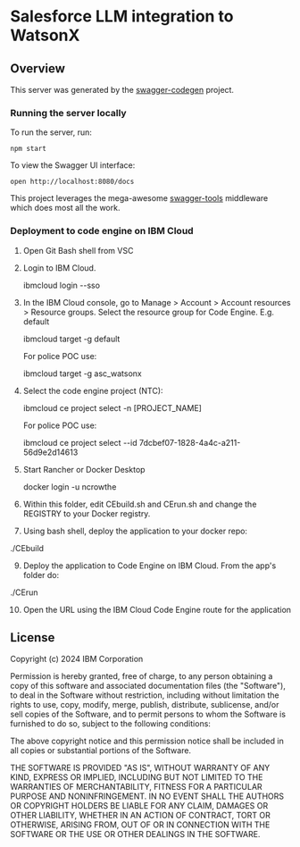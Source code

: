 # Salesforce LLM integration to WatsonX

## Overview
This server was generated by the [swagger-codegen](https://github.com/swagger-api/swagger-codegen) project.  

### Running the server locally

To run the server, run:

```
npm start
```

To view the Swagger UI interface:

```
open http://localhost:8080/docs
```

This project leverages the mega-awesome [swagger-tools](https://github.com/apigee-127/swagger-tools) middleware which does most all the work.


### Deployment to code engine on IBM Cloud

1.	Open Git Bash shell from VSC

2.	Login to IBM Cloud.

    ibmcloud login --sso

3.	In the IBM Cloud console, go to Manage > Account > Account resources > Resource groups.  Select the resource group for Code Engine. E.g. default

    ibmcloud target -g default

    For police POC use: 
    
    ibmcloud target -g asc_watsonx

4.	Select the code engine project (NTC):  

    ibmcloud ce project select -n [PROJECT_NAME]

    For police POC use: 

    ibmcloud ce project select --id 7dcbef07-1828-4a4c-a211-56d9e2d14613

5.	Start Rancher or Docker Desktop

    docker login -u ncrowthe 

7.	Within this folder, edit CEbuild.sh and CErun.sh and change the REGISTRY to your Docker registry.

8.	Using  bash shell, deploy the application to your docker repo:

./CEbuild

9.	Deploy the application to Code Engine on IBM Cloud. From the app's folder do:

./CErun

10.	Open the URL using the IBM Cloud Code Engine route for the application


## License

Copyright (c) 2024 IBM Corporation

Permission is hereby granted, free of charge, to any person obtaining a copy of this software and associated documentation files (the "Software"), to deal in the Software without restriction, including without limitation the rights to use, copy, modify, merge, publish, distribute, sublicense, and/or sell copies of the Software, and to permit persons to whom the Software is furnished to do so, subject to the following conditions:

The above copyright notice and this permission notice shall be included in all copies or substantial portions of the Software.

THE SOFTWARE IS PROVIDED "AS IS", WITHOUT WARRANTY OF ANY KIND, EXPRESS OR IMPLIED, INCLUDING BUT NOT LIMITED TO THE WARRANTIES OF MERCHANTABILITY, FITNESS FOR A PARTICULAR PURPOSE AND NONINFRINGEMENT. IN NO EVENT SHALL THE AUTHORS OR COPYRIGHT HOLDERS BE LIABLE FOR ANY CLAIM, DAMAGES OR OTHER LIABILITY, WHETHER IN AN ACTION OF CONTRACT, TORT OR OTHERWISE, ARISING FROM, OUT OF OR IN CONNECTION WITH THE SOFTWARE OR THE USE OR OTHER DEALINGS IN THE SOFTWARE.

